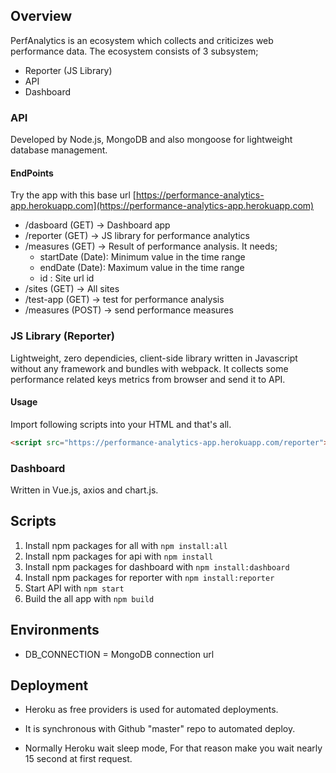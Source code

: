 ## Overview

PerfAnalytics is an ecosystem which collects and criticizes web performance data. The ecosystem consists
of 3 subsystem;

* Reporter (JS Library)
* API
* Dashboard

### API

Developed by Node.js, MongoDB and also mongoose for lightweight database management. 

#### EndPoints

Try the app with this base url [https://performance-analytics-app.herokuapp.com](https://performance-analytics-app.herokuapp.com)

* /dasboard (GET) -> Dashboard app
* /reporter (GET) -> JS library for performance analytics 
* /measures (GET) -> Result of performance analysis. It needs;
  * startDate (Date): Minimum value in the time range
  * endDate (Date): Maximum value in the time range
  * id : Site url id
* /sites (GET) -> All sites
* /test-app (GET) -> test for performance analysis
* /measures (POST) -> send performance measures

### JS Library (Reporter)

Lightweight, zero dependicies, client-side library written in Javascript without any framework and bundles with webpack.
It collects some performance related keys metrics from  browser and send it to API.

#### Usage

Import following scripts into your HTML and that's all.

```html
<script src="https://performance-analytics-app.herokuapp.com/reporter"></script>
```

### Dashboard

Written in Vue.js, axios and chart.js.

## Scripts

1. Install npm packages for all with `npm install:all`
1. Install npm packages for api with `npm install`
1. Install npm packages for dashboard with `npm install:dashboard`
1. Install npm packages for reporter with `npm install:reporter`
1. Start API with `npm start`
1. Build the all app with `npm build`

## Environments

* DB_CONNECTION = MongoDB connection url

## Deployment

* Heroku as free providers is used for automated deployments.
* It is synchronous with Github "master" repo to automated deploy.

* Normally Heroku wait sleep mode, For that reason make you wait nearly 15 second at first request.

